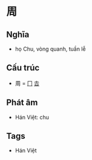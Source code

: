 # 周

## Nghĩa

* họ Chu, vòng quanh, tuần lễ

## Cấu trúc
* 周 = [冂](冂.md) [𠮷](𠮷.md)

## Phát âm

* Hán Việt: chu

## Tags
* Hán Việt

<script>window.HANZI_FIELD='周';</script>
